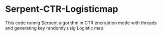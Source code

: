 # Serpent-CTR-Logisticmap
This code runnig Serpent algorithm in CTR encryption mode with threads and generating key randomly usig Logistic map
